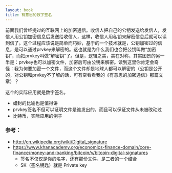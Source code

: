 ```yaml
---
layout: book
title: 有意思的数字签名
---
```



前面我们曾经提过的互联网上的加密通信。收信人把自己的公钥发送给发信人，发信人用公钥加密信息后发送给收信人，这样，收信人用私钥来解密信息后就可以读到信了。这个过程应该说是简单而巧妙，基于的一个技术就是，公钥加密过的信息，是可以通过prvkey来解密的。这也就是为什么我们也会把公钥叫做“加密钥”，而把prvkey叫做“解密钥”了。但是，逻辑之美，美在对称，其实图景的另一半是：prvkey也可以加密文件，加密后可由公钥来解密。读到这里你肯定会奇怪：我为何要加密一个文件，而这个文件却是地球人都可以解密的（公钥是公开的，对公钥和prvkey不了解的话，可有空看看我的《有意思的加密通信》那篇文章）？

这个的实际应用就是数字签名。


- 蜡封的比喻也是值得讲
- prvkey签名不但可以证明文件是谁发出的，而且可以保证文件从未被改动过
- 比特币，实际应用的例子

### 参考：
- <http://en.wikipedia.org/wiki/Digital_signature>
-  <https://www.khanacademy.org/economics-finance-domain/core-finance/money-and-banking/bitcoin/v/bitcoin-digital-signatures>
   - 签名不仅仅是你的名字，还有那份文件，是二者的一个结合
   - SK（签名钥匙）就是 Private key